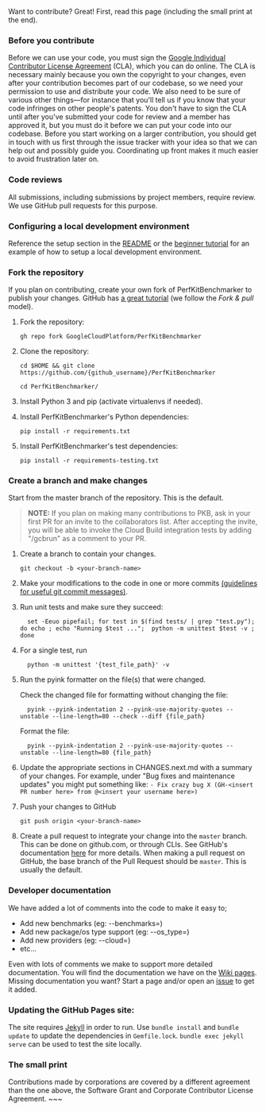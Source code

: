 <!-- linter off -->

Want to contribute? Great! First, read this page (including the small print at
the end).

### Before you contribute

Before we can use your code, you must sign the
[Google Individual Contributor License Agreement](https://developers.google.com/open-source/cla/individual?csw=1)
(CLA), which you can do online. The CLA is necessary mainly because you own the
copyright to your changes, even after your contribution becomes part of our
codebase, so we need your permission to use and distribute your code. We also
need to be sure of various other things—for instance that you'll tell us if you
know that your code infringes on other people's patents. You don't have to sign
the CLA until after you've submitted your code for review and a member has
approved it, but you must do it before we can put your code into our codebase.
Before you start working on a larger contribution, you should get in touch with
us first through the issue tracker with your idea so that we can help out and
possibly guide you. Coordinating up front makes it much easier to avoid
frustration later on.

### Code reviews

All submissions, including submissions by project members, require review. We
use GitHub pull requests for this purpose.

### Configuring a local development environment

Reference the setup section in the [README](README.md#installation-and-setup) or
the [beginner tutorial](tutorials/beginner_walkthrough/README.md) for an example
of how to setup a local development environment.

### Fork the repository

If you plan on contributing, create your own fork of PerfKitBenchmarker to
publish your changes. GitHub has
[a great tutorial](https://help.github.com/articles/fork-a-repo/) (we follow the
*Fork & pull* model).

1.  Fork the repository:

    ```
    gh repo fork GoogleCloudPlatform/PerfKitBenchmarker
    ```

2.  Clone the repository:

    ```
    cd $HOME && git clone https://github.com/{github_username}/PerfKitBenchmarker
    ```

    ```
    cd PerfKitBenchmarker/
    ```

3.  Install Python 3 and pip (activate virtualenvs if needed).

4.  Install PerfKitBenchmarker's Python dependencies:

    ```
    pip install -r requirements.txt
    ```

5.  Install PerfKitBenchmarker's test dependencies:

    ```
    pip install -r requirements-testing.txt
    ```

### Create a branch and make changes

Start from the master branch of the repository. This is the default.

> **NOTE:** If you plan on making many contributions to PKB, ask in your first
> PR for an invite to the collaborators list. After accepting the invite, you
> will be able to invoke the Cloud Build integration tests by adding "/gcbrun"
> as a comment to your PR.

1.  Create a branch to contain your changes.

    ```
    git checkout -b <your-branch-name>
    ```

1.  Make your modifications to the code in one or more commits
    [(guidelines for useful git commit messages)](http://tbaggery.com/2008/04/19/a-note-about-git-commit-messages.html).

1.  Run unit tests and make sure they succeed:

    ```
      set -Eeuo pipefail; for test in $(find tests/ | grep "test.py"); do echo ; echo "Running $test ...";  python -m unittest $test -v ; done
    ```

1.  For a single test, run

    ```
      python -m unittest '{test_file_path}' -v
    ```

1.  Run the pyink formatter on the file(s) that were changed.

    Check the changed file for formatting without changing the file:

    ```
      pyink --pyink-indentation 2 --pyink-use-majority-quotes --unstable --line-length=80 --check --diff {file_path}
    ```

    Format the file:

    ```
      pyink --pyink-indentation 2 --pyink-use-majority-quotes --unstable --line-length=80 {file_path}
    ```

1.  Update the appropriate sections in CHANGES.next.md with a summary of your
    changes. For example, under "Bug fixes and maintenance updates" you might
    put something like: `- Fix crazy bug X (GH-<insert PR number here> from
    @<insert your username here>)`

1.  Push your changes to GitHub

    ```
    git push origin <your-branch-name>
    ```

1.  Create a pull request to integrate your change into the `master` branch.
    This can be done on github.com, or through CLIs. See GitHub's documentation
    [here](https://docs.github.com/en/pull-requests/collaborating-with-pull-requests/proposing-changes-to-your-work-with-pull-requests/creating-a-pull-request)
    for more details. When making a pull request on GitHub, the base branch of
    the Pull Request should be `master`. This is usually the default.

### Developer documentation

We have added a lot of comments into the code to make it easy to;

*   Add new benchmarks (eg: --benchmarks=<new benchmark>)
*   Add new package/os type support (eg: --os_type=<new os type>)
*   Add new providers (eg: --cloud=<new provider>)
*   etc...

Even with lots of comments we make to support more detailed documentation. You
will find the documentation we have on the
[Wiki pages](https://github.com/GoogleCloudPlatform/PerfKitBenchmarker/wiki).
Missing documentation you want? Start a page and/or open an
[issue](https://github.com/GoogleCloudPlatform/PerfKitBenchmarker/issues) to get
it added.

### Updating the GitHub Pages site:

The site requires
[Jekyll](https://docs.github.com/en/pages/setting-up-a-github-pages-site-with-jekyll/about-github-pages-and-jekyll)
in order to run. Use `bundle install` and `bundle update` to update the
dependencies in `Gemfile.lock`. `bundle exec jekyll serve` can be used to test
the site locally.

### The small print

Contributions made by corporations are covered by a different agreement than the
one above, the Software Grant and Corporate Contributor License Agreement. ~~~
